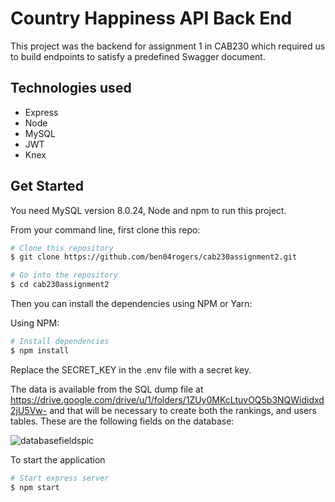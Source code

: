 # Country Happiness API Back End

This project was the backend for assignment 1 in CAB230 which required us to build endpoints to satisfy a predefined Swagger document. 

## Technologies used

- Express
- Node
- MySQL
- JWT
- Knex

## Get Started

You need MySQL version 8.0.24, Node and npm to run this project. 

From your command line, first clone this repo:

```bash
# Clone this repository
$ git clone https://github.com/ben04rogers/cab230assignment2.git

# Go into the repository
$ cd cab230assignment2
```

Then you can install the dependencies using NPM or Yarn:

Using NPM: 

```bash
# Install dependencies
$ npm install
```

Replace the SECRET_KEY in the .env file with a secret key. 

The data is available from the SQL dump file at https://drive.google.com/drive/u/1/folders/1ZUy0MKcLtuvOQ5b3NQWididxd2jU5Vw- and that will be necessary to create both the rankings, and users tables. These are the following fields on the database:

![databasefieldspic](https://user-images.githubusercontent.com/47819009/121647523-d8dce000-cad9-11eb-98a6-3629af2de0a8.PNG)

To start the application

```bash
# Start express server
$ npm start
```

